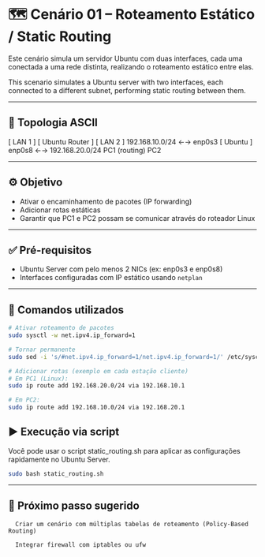 # 🗺️ Cenário 01 – Roteamento Estático / Static Routing

Este cenário simula um servidor Ubuntu com duas interfaces, cada uma conectada a uma rede distinta, realizando o roteamento estático entre elas.

This scenario simulates a Ubuntu server with two interfaces, each connected to a different subnet, performing static routing between them.

---

## 🧱 Topologia ASCII

[ LAN 1 ] [ Ubuntu Router ] [ LAN 2 ] 192.168.10.0/24 ←→ enp0s3 [ Ubuntu ] enp0s8 ←→ 192.168.20.0/24 PC1 (routing) PC2

---

## ⚙️ Objetivo

- Ativar o encaminhamento de pacotes (IP forwarding)
- Adicionar rotas estáticas
- Garantir que PC1 e PC2 possam se comunicar através do roteador Linux

---

## ✅ Pré-requisitos

- Ubuntu Server com pelo menos 2 NICs (ex: enp0s3 e enp0s8)
- Interfaces configuradas com IP estático usando `netplan`

---

## 🔧 Comandos utilizados

```bash
# Ativar roteamento de pacotes
sudo sysctl -w net.ipv4.ip_forward=1

# Tornar permanente
sudo sed -i 's/#net.ipv4.ip_forward=1/net.ipv4.ip_forward=1/' /etc/sysctl.conf

# Adicionar rotas (exemplo em cada estação cliente)
# Em PC1 (Linux):
sudo ip route add 192.168.20.0/24 via 192.168.10.1

# Em PC2:
sudo ip route add 192.168.10.0/24 via 192.168.20.1
```

## ▶️ Execução via script

Você pode usar o script static_routing.sh para aplicar as configurações rapidamente no Ubuntu Server.
```bash
sudo bash static_routing.sh
```
---

## 📘 Próximo passo sugerido

      Criar um cenário com múltiplas tabelas de roteamento (Policy-Based Routing)

      Integrar firewall com iptables ou ufw
